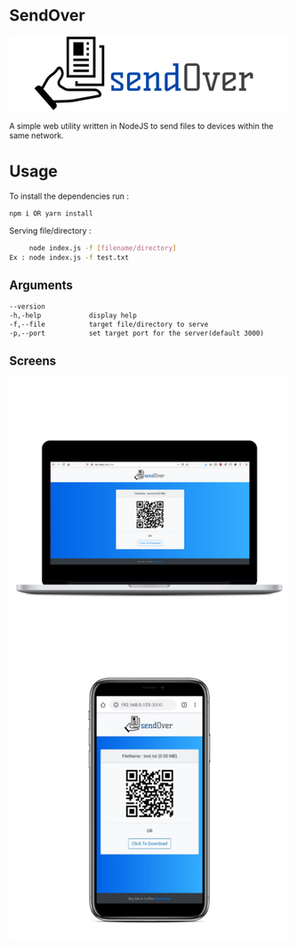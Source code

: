 # SendOver
![logo](public/log.png)

A simple web utility written in NodeJS to send files to devices within the same network.

# Usage
To install the dependencies run :
```bash
npm i OR yarn install 
```

Serving file/directory :
```bash
     node index.js -f [filename/directory]
Ex : node index.js -f test.txt
```
## Arguments
```
--version           
-h,-help            display help
-f,--file           target file/directory to serve
-p,--port           set target port for the server(default 3000)
```
## Screens
![](public/web.png) 
![](public/mobile.png)
